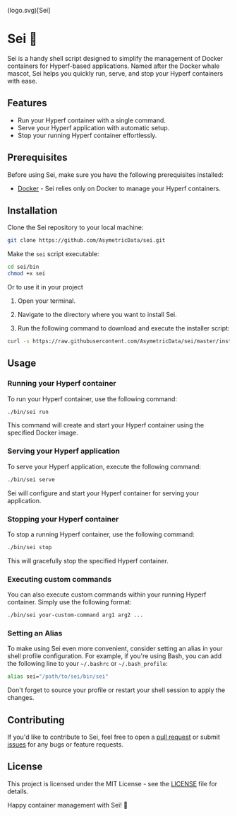 (logo.svg)[Sei]
# Sei 🐳

Sei is a handy shell script designed to simplify the management of Docker containers for Hyperf-based applications. Named after the Docker whale mascot, Sei helps you quickly run, serve, and stop your Hyperf containers with ease.

## Features

- Run your Hyperf container with a single command.
- Serve your Hyperf application with automatic setup.
- Stop your running Hyperf container effortlessly.

## Prerequisites

Before using Sei, make sure you have the following prerequisites installed:

- [Docker](https://www.docker.com/get-started) - Sei relies only on Docker to manage your Hyperf containers.

## Installation

Clone the Sei repository to your local machine:

```bash
git clone https://github.com/AsymetricData/sei.git
```

Make the `sei` script executable:

```bash
cd sei/bin
chmod +x sei
```

Or to use it in your project

1. Open your terminal.

2. Navigate to the directory where you want to install Sei.

3. Run the following command to download and execute the installer script:

```bash
curl -s https://raw.githubusercontent.com/AsymetricData/sei/master/installer.sh | bash
```

## Usage

### Running your Hyperf container

To run your Hyperf container, use the following command:

```bash
./bin/sei run
```

This command will create and start your Hyperf container using the specified Docker image.

### Serving your Hyperf application

To serve your Hyperf application, execute the following command:

```bash
./bin/sei serve
```

Sei will configure and start your Hyperf container for serving your application.

### Stopping your Hyperf container

To stop a running Hyperf container, use the following command:

```bash
./bin/sei stop
```

This will gracefully stop the specified Hyperf container.

### Executing custom commands

You can also execute custom commands within your running Hyperf container. Simply use the following format:

```bash
./bin/sei your-custom-command arg1 arg2 ...
```

### Setting an Alias

To make using Sei even more convenient, consider setting an alias in your shell profile configuration. For example, if you're using Bash, you can add the following line to your `~/.bashrc` or `~/.bash_profile`:

```bash
alias sei="/path/to/sei/bin/sei"
```

Don't forget to source your profile or restart your shell session to apply the changes.

## Contributing

If you'd like to contribute to Sei, feel free to open a [pull request](https://github.com/AsymetricData/sei/pulls) or submit [issues](https://github.com/AsymetricData/sei/issues) for any bugs or feature requests.

## License

This project is licensed under the MIT License - see the [LICENSE](LICENSE) file for details.

Happy container management with Sei! 🐳
```
